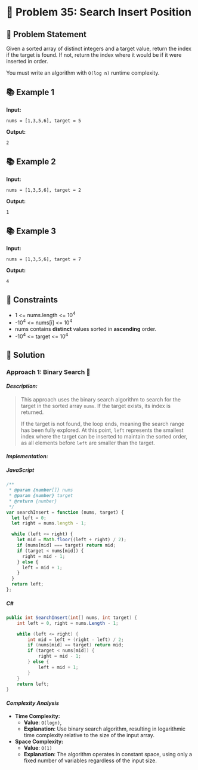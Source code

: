 # 💬 Problem 35: Search Insert Position

## 📝 Problem Statement

Given a sorted array of distinct integers and a target value, return the index if the target is found. If not, return the index where it would be if it were inserted in order.

You must write an algorithm with `O(log n)` runtime complexity.

## 📚 Example 1

**Input:**

```
nums = [1,3,5,6], target = 5
```

**Output:**

```
2
```

## 📚 Example 2

**Input:**

```
nums = [1,3,5,6], target = 2
```

**Output:**

```
1
```

## 📚 Example 3

**Input:**

```
nums = [1,3,5,6], target = 7
```

**Output:**

```
4
```

## 📏 Constraints

- 1 <= nums.length <= 10<sup>4</sup>
- -10<sup>4</sup> <= nums[i] <= 10<sup>4</sup>
- nums contains **distinct** values sorted in **ascending** order.
- -10<sup>4</sup> <= target <= 10<sup>4</sup>

## 🎯 Solution

### Approach 1: Binary Search 🚀

#### _Description:_

> This approach uses the binary search algorithm to search for the target in the sorted array `nums`. If the target exists, its index is returned.
>
> If the target is not found, the loop ends, meaning the search range has been fully explored. At this point, `left` represents the smallest index where the target can be inserted to maintain the sorted order, as all elements before `left` are smaller than the target.

#### _Implementation:_

##### JavaScript

```javascript
/**
 * @param {number[]} nums
 * @param {number} target
 * @return {number}
 */
var searchInsert = function (nums, target) {
  let left = 0;
  let right = nums.length - 1;

  while (left <= right) {
    let mid = Math.floor((left + right) / 2);
    if (nums[mid] === target) return mid;
    if (target < nums[mid]) {
      right = mid - 1;
    } else {
      left = mid + 1;
    }
  }
  return left;
};
```

##### C#

```csharp
public int SearchInsert(int[] nums, int target) {
    int left = 0, right = nums.Length - 1;

    while (left <= right) {
        int mid = left + (right - left) / 2;
        if (nums[mid] == target) return mid;
        if (target < nums[mid]) {
            right = mid - 1;
        } else {
            left = mid + 1;
        }
    }
    return left;
}
```

#### _Complexity Analysis_

- **Time Complexity:**
  - **Value**: `O(logn)`,
  - **Explanation**: Use binary search algorithm, resulting in logarithmic time complexity relative to the size of the input array.
- **Space Complexity:**
  - **Value**: `O(1)`
  - **Explanation**: The algorithm operates in constant space, using only a fixed number of variables regardless of the input size.
